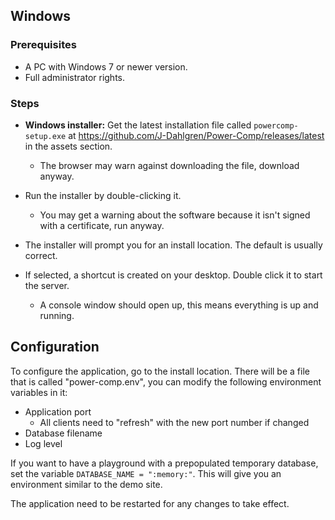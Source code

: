## Windows

### Prerequisites
- A PC with Windows 7 or newer version.
- Full administrator rights.

### Steps

- **Windows installer:** Get the latest installation file called `powercomp-setup.exe` at https://github.com/J-Dahlgren/Power-Comp/releases/latest in the assets section.
    - The browser may warn against downloading the file, download anyway.

- Run the installer by double-clicking it.
    - You may get a warning about the software because it isn't signed with a certificate, run anyway.

- The installer will prompt you for an install location. The default is usually correct.

- If selected, a shortcut is created on your desktop. Double click it to start the server.
    - A console window should open up, this means everything is up and running.

## Configuration

To configure the application, go to the install location. 
There will be a file that is called "power-comp.env", you can modify the following environment variables in it:
- Application port
    - All clients need to "refresh" with the new port number if changed
- Database filename
- Log level

If you want to have a playground with a prepopulated temporary database, set the variable `DATABASE_NAME = ":memory:"`. This will give you an environment similar to the demo site.

The application need to be restarted for any changes to take effect.